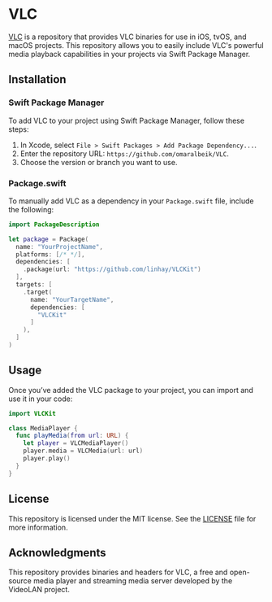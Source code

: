 # VLC

[VLC](https://github.com/linhay/VLCKit) is a repository that provides VLC binaries for use in iOS, tvOS, and macOS projects. This repository allows you to easily include VLC's powerful media playback capabilities in your projects via Swift Package Manager.

## Installation

### Swift Package Manager

To add VLC to your project using Swift Package Manager, follow these steps:

1. In Xcode, select `File > Swift Packages > Add Package Dependency...`.
2. Enter the repository URL: `https://github.com/omaralbeik/VLC`.
3. Choose the version or branch you want to use.

### Package.swift

To manually add VLC as a dependency in your `Package.swift` file, include the following:

```swift
import PackageDescription

let package = Package(
  name: "YourProjectName",
  platforms: [/* */],
  dependencies: [
    .package(url: "https://github.com/linhay/VLCKit")
  ],
  targets: [
    .target(
      name: "YourTargetName",
      dependencies: [
        "VLCKit"
      ]
    ),
  ]
)
```

## Usage

Once you’ve added the VLC package to your project, you can import and use it in your code:

```swift
import VLCKit

class MediaPlayer {
  func playMedia(from url: URL) {
    let player = VLCMediaPlayer()
    player.media = VLCMedia(url: url)
    player.play()
  }
}
```

## License

This repository is licensed under the MIT license. See the [LICENSE](LICENSE) file for more information.

## Acknowledgments

This repository provides binaries and headers for VLC, a free and open-source media player and streaming media server developed by the VideoLAN project.
